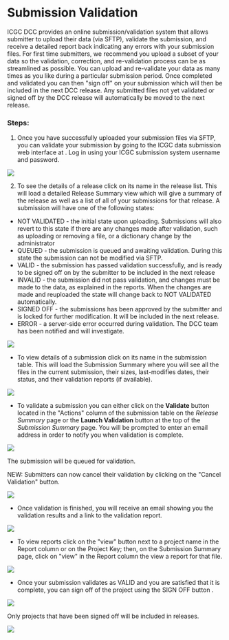 # Submission Validation

ICGC DCC provides an online submission/validation system that allows submitter to upload their data (via SFTP), validate the submission, and receive a detailed report back indicating any errors with your submission files. For first time submitters, we recommend you upload a subset of your data so the validation, correction, and re-validation process can be as streamlined as possible. You can upload and re-validate your data as many times as you like during a particular submission period. Once completed and validated you can then "sign off" on your submission which will then be included in the next DCC release. Any submitted files not yet validated or signed off by the DCC release will automatically be moved to the next release.

### Steps:

1. Once you have successfully uploaded your submission files via SFTP, you can validate your submission by going to the ICGC data submission web interface at . Log in using your ICGC submission system username and password.

![][1]

2. To see the details of a release click on its name in the release list. This will load a detailed Release Summary view which will give a summary of the release as well as a list of all of your submissions for that release. A submission will have one of the following states:
* NOT VALIDATED - the initial state upon uploading. Submissions will also revert to this state if there are any changes made after validation, such as uploading or removing a file, or a dictionary change by the administrator
* QUEUED - the submission is queued and awaiting validation. During this state the submission can not be modified via SFTP.
* VALID - the submission has passed validation successfully, and is ready to be signed off on by the submitter to be included in the next release
* INVALID - the submission did not pass validation, and changes must be made to the data, as explained in the reports. When the changes are made and reuploaded the state will change back to NOT VALIDATED automatically.
* SIGNED OFF - the submissions has been approved by the submitter and is locked for further modification. It will be included in the next release.
* ERROR - a server-side error occurred during validation. The DCC team has been notified and will investigate.

![][2]

* To view details of a submission click on its name in the submission table. This will load the Submission Summary where you will see all the files in the current submission, their sizes, last-modifies dates, their status, and their validation reports (if available).

![][3]

* To validate a submission you can either click on the **Validate** button located in the "Actions" column of the submission table on the _Release Summary_ page or the **Launch Validation** button at the top of the _Submission Summary_ page. You will be prompted to enter an email address in order to notify you when validation is complete.

![][4]

The submission will be queued for validation.

NEW: Submitters can now cancel their validation by clicking on the "Cancel Validation" button.

![][5]

* Once validation is finished, you will receive an email showing you the validation results and a link to the validation report.

![][6]

* To view reports click on the "view" button next to a project name in the Report column or on the Project Key; then, on the Submission Summary page, click on "view" in the Report column the view a report for that file.

![][7]

* Once your submission validates as VALID and you are satisfied that it is complete, you can sign off of the project using the SIGN OFF button .

![][8]


Only projects that have been signed off will be included in releases.

![][9]

[1]: /submission/images/login_0.png
[2]: /submission/images/submission-table_0.png
[3]: /submission/images/pre-validation.png
[4]: /submission/images/validation-popup_0.png
[5]: /submission/images/validating_0.png
[6]: /submission/images/valid-submission.png
[7]: /submission/images/view-ssm_p-report.png
[8]: /submission/images/sign-off-submission.png
[9]: /submission/images/signed-off-table.png